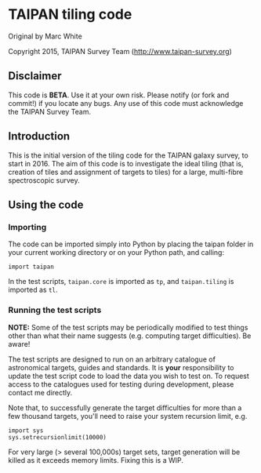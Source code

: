 # TAIPAN tiling code

Original by Marc White

Copyright 2015, TAIPAN Survey Team (http://www.taipan-survey.org)

## Disclaimer

This code is **BETA**. Use it at your own risk. Please notify (or fork and commit!) if you locate any bugs. Any use of this code must acknowledge the TAIPAN Survey Team.

## Introduction

This is the initial version of the tiling code for the TAIPAN galaxy survey, to start in 2016. The aim of this code is to investigate the ideal tiling (that is, creation of tiles and assignment of targets to tiles) for a large, multi-fibre spectroscopic survey.

## Using the code

### Importing

The code can be imported simply into Python by placing the taipan folder in your current working directory or on your Python path, and calling:

`import taipan`

In the test scripts, `taipan.core` is imported as `tp`, and `taipan.tiling` is imported as `tl`.

### Running the test scripts

**NOTE:** Some of the test scripts may be periodically modified to test things other than what their name suggests (e.g. computing target difficulties). Be aware!

The test scripts are designed to run on an arbitrary catalogue of astronomical targets, guides and standards. It is **your** responsibility to update the test script code to load the data you wish to test on. To request access to the catalogues used for testing during development, please contact me directly.

Note that, to successfully generate the target difficulties for more than a few thousand targets, you'll need to raise your system recursion limit, e.g.

```
import sys
sys.setrecursionlimit(10000)
```

For very large (> several 100,000s) target sets, target generation will be killed as it exceeds memory limits. Fixing this is a WIP.